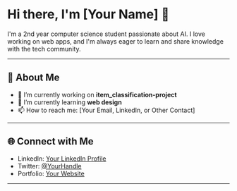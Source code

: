 # Hi there, I'm [Your Name] 👋

<!-- Add a brief introduction about yourself -->
I'm a 2nd year computer science student passionate about AI. I love working on web apps, and I'm always eager to learn and share knowledge with the tech community.

---

## 🚀 About Me

- 🔭 I’m currently working on **item_classification-project**
- 🌱 I’m currently learning **web design**
- 📫 How to reach me: [Your Email, LinkedIn, or Other Contact]
---

## 🌐 Connect with Me

<!-- Add links to social media, blog, or portfolio -->
- LinkedIn: [Your LinkedIn Profile](https://linkedin.com/in/your-profile)
- Twitter: [@YourHandle](https://twitter.com/your-handle)
- Portfolio: [Your Website](https://your-portfolio.com)

---

